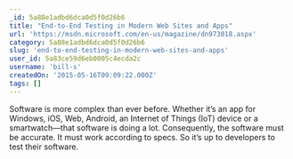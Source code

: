 ```yaml
---
_id: 5a88e1adbd6dca0d5f0d26b6
title: "End-to-End Testing in Modern Web Sites and Apps"
url: 'https://msdn.microsoft.com/en-us/magazine/dn973018.aspx'
category: 5a88e1adbd6dca0d5f0d26b6
slug: 'end-to-end-testing-in-modern-web-sites-and-apps'
user_id: 5a83ce59d6eb0005c4ecda2c
username: 'bill-s'
createdOn: '2015-05-16T09:09:22.000Z'
tags: []
---
```


Software is more complex than ever before. Whether it’s an app for Windows, iOS, Web, Android, an Internet of Things (IoT) device or a smartwatch—that software is doing a lot. Consequently, the software must be accurate. It must work according to specs. So it’s up to developers to test their software.
